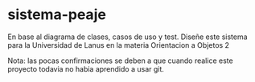 # sistema-peaje

En base al diagrama de clases, casos de uso y  test.  Diseñe este sistema para la Universidad de Lanus en la materia Orientacion a Objetos 2

Nota: las pocas confirmaciones se deben a que cuando realice este proyecto todavia no habia aprendido a usar git.
